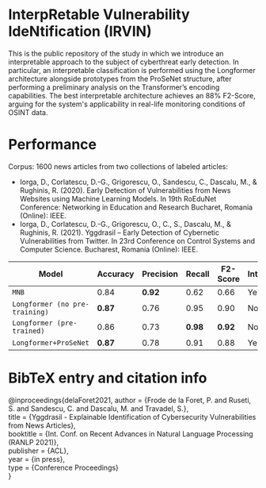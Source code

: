 # InterpRetable Vulnerability IdeNtification (IRVIN)

This is the public repository of the study in which we introduce an interpretable approach to the subject of cyberthreat early detection. In particular, an interpretable classification is performed using the Longformer architecture alongside prototypes from the ProSeNet structure, after performing a preliminary analysis on the Transformer’s encoding capabilities. The best interpretable architecture achieves an 88\% F2-Score, arguing for the system's applicability in real-life monitoring conditions of OSINT data.

# Performance

Corpus: 1600 news articles from two collections of labeled articles:
* Iorga, D., Corlatescu, D.-G., Grigorescu, O., Sandescu, C., Dascalu, M., & Rughinis, R. (2020). Early Detection of Vulnerabilities from News Websites using Machine Learning Models. In 19th RoEduNet Conference: Networking in Education and Research Bucharet, Romania (Online): IEEE.
* Iorga, D., Corlatescu, D.-G., Grigorescu, O., C., S., Dascalu, M., & Rughinis, R. (2021). Yggdrasil – Early Detection of Cybernetic Vulnerabilities from Twitter. In 23rd Conference on Control Systems and Computer Science. Bucharest, Romania (Online): IEEE.

| Model  | Accuracy | Precision | Recall | F2-Score | Interpretable |
|---| --- | --- | --- | --- | --- |
| `MNB` | 0.84 | **0.92** | 0.62 | 0.66 | Yes |
| `Longformer (no pre-training)` | **0.87** | 0.76 | 0.95 | 0.90 | No |
| `Longformer (pre-trained)` | 0.86 | 0.73 | **0.98** | **0.92** | No |
| `Longformer+ProSeNet` | **0.87** | 0.78 | 0.91 | 0.88 | Yes |

# BibTeX entry and citation info

@inproceedings{delaForet2021,
   author = {Frode de la Foret, P. and Ruseti, S. and Sandescu, C. and Dascalu, M. and Travadel, S.},  
   title = {Yggdrasil - Explainable Identification of Cybersecurity Vulnerabilities from News Articles},  
   booktitle = {Int. Conf. on Recent Advances in Natural Language Processing (RANLP 2021)},  
   publisher = {ACL},  
   year = {in press},  
   type = {Conference Proceedings}  
}
